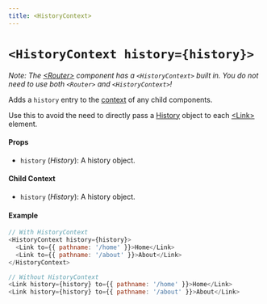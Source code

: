 ```yaml
---
title: <HistoryContext>
---
```


# `<HistoryContext history={history}>`

*Note: The [&lt;Router&gt;](Router.md) component has a `<HistoryContext>` built in. You *do not need* to use both `<Router>` and `<HistoryContext>`!*

Adds a `history` entry to the [context](https://facebook.github.io/react/docs/context.html) of any child components.

Use this to avoid the need to directly pass a [History](https://github.com/mjackson/history#properties) object to each [&lt;Link&gt;](Link.md) element.

#### Props

* `history` (*History*): A history object.

#### Child Context

* `history` (*History*): A history object.

#### Example

```js
// With HistoryContext
<HistoryContext history={history}>
  <Link to={{ pathname: '/home' }}>Home</Link>
  <Link to={{ pathname: '/about' }}>About</Link>
</HistoryContext>

// Without HistoryContext
<Link history={history} to={{ pathname: '/home' }}>Home</Link>
<Link history={history} to={{ pathname: '/about' }}>About</Link>
```
